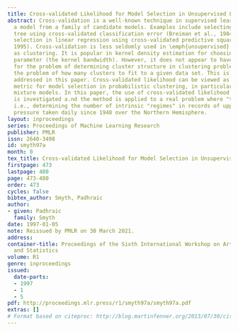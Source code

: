 ```yaml
---
title: Cross-validated Likelihood for Model Selection in Unsupervised Learning
abstract: Cross-validation is a well-known technique in supervised learning to select
  a model from a family of candidate models. Examples include selecting the best classification
  tree using cross-validated classification error (Breiman et al., 1984) and variable
  selection in linear regression using cross-validated predictive squared error (Hjort,
  1995). Cross-validation is less seldomly used in \emph{unsupervised} learning such
  as clustering. It is popular in kernel density estimation for choosing the smoothing
  parameter (the kernel bandwidth). However, it does not appear to have been used
  for the problem of determining cluster structure in clustering problems, i.e., solving
  the problem of how many clusters to fit to a given data set. This is the problem
  addressed in this paper. Cross-validated likelihood can be viewed as an appropriate
  metric for model selection in probabilistic clustering, in particular for finite
  mixture models. In this paper, the use of cross-validated likelihood for clustering
  is investigated a.nd the method is applied to a real problem where "truth" is unknown,
  i.e., determining the number of intrinsic "regimes" in records of upper atmosphere
  pressure taken daily since 1948 over the Northern Hemisphere.
layout: inproceedings
series: Proceedings of Machine Learning Research
publisher: PMLR
issn: 2640-3498
id: smyth97a
month: 0
tex_title: Cross-validated Likelihood for Model Selection in Unsupervised Learning
firstpage: 473
lastpage: 480
page: 473-480
order: 473
cycles: false
bibtex_author: Smyth, Padhraic
author:
- given: Padhraic
  family: Smyth
date: 1997-01-05
note: Reissued by PMLR on 30 March 2021.
address:
container-title: Proceedings of the Sixth International Workshop on Artificial Intelligence
  and Statistics
volume: R1
genre: inproceedings
issued:
  date-parts:
  - 1997
  - 1
  - 5
pdf: http://proceedings.mlr.press/r1/smyth97a/smyth97a.pdf
extras: []
# Format based on citeproc: http://blog.martinfenner.org/2013/07/30/citeproc-yaml-for-bibliographies/
---
```

